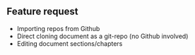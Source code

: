 ## Feature request

- Importing repos from Github
- Direct cloning document as a git-repo (no Github involved)
- Editing document sections/chapters 